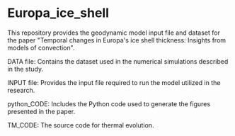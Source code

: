 # Europa_ice_shell

This repository provides the geodynamic model input file and dataset for the paper "Temporal changes in Europa's ice shell thickness: Insights from models of convection".

DATA file: Contains the dataset used in the numerical simulations described in the study.

INPUT file: Provides the input file required to run the model utilized in the research.

python_CODE: Includes the Python code used to generate the figures presented in the paper.

TM_CODE: The source code for thermal evolution.
